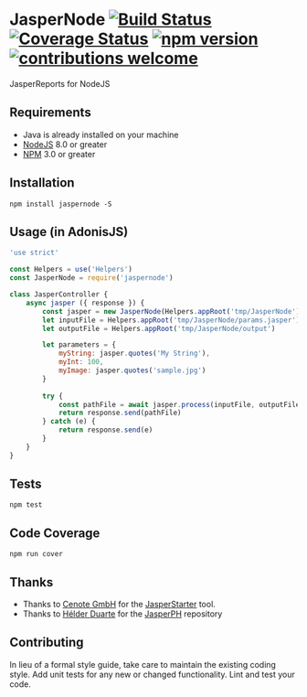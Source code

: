 # JasperNode [![Build Status](https://travis-ci.org/ahmadarif/JasperNode.svg?branch=master)](https://travis-ci.org/ahmadarif/JasperNode) [![Coverage Status](https://coveralls.io/repos/github/ahmadarif/JasperNode/badge.svg?branch=master)](https://coveralls.io/github/ahmadarif/JasperNode?branch=master) [![npm version](https://badge.fury.io/js/jaspernode.svg)](https://badge.fury.io/js/jaspernode) [![contributions welcome](https://img.shields.io/badge/contributions-welcome-brightgreen.svg?style=flat)](https://github.com/ahmadarif/JasperNode/issues)

JasperReports for NodeJS

## Requirements
- Java is already installed on your machine
- [NodeJS](https://nodejs.org/) 8.0 or greater
- [NPM](https://www.npmjs.com/) 3.0 or greater

## Installation
    npm install jaspernode -S

## Usage (in AdonisJS)

```js
'use strict'

const Helpers = use('Helpers')
const JasperNode = require('jaspernode')

class JasperController {
    async jasper ({ response }) {
        const jasper = new JasperNode(Helpers.appRoot('tmp/JasperNode'))
        let inputFile = Helpers.appRoot('tmp/JasperNode/params.jasper')
        let outputFile = Helpers.appRoot('tmp/JasperNode/output')

        let parameters = {
            myString: jasper.quotes('My String'),
            myInt: 100,
            myImage: jasper.quotes('sample.jpg')
        }
        
        try {   
            const pathFile = await jasper.process(inputFile, outputFile, parameters).execute()
            return response.send(pathFile)
        } catch (e) {
            return response.send(e)
        }
    }
}
```

## Tests
    npm test

## Code Coverage
    npm run cover

## Thanks
- Thanks to [Cenote GmbH](http://www.cenote.de/) for the [JasperStarter](http://jasperstarter.sourceforge.net/) tool.
- Thanks to [Hélder Duarte](https://github.com/cossou) for the [JasperPH](https://github.com/cossou/JasperPHP) repository

## Contributing

In lieu of a formal style guide, take care to maintain the existing coding style. Add unit tests for any new or changed functionality. Lint and test your code.